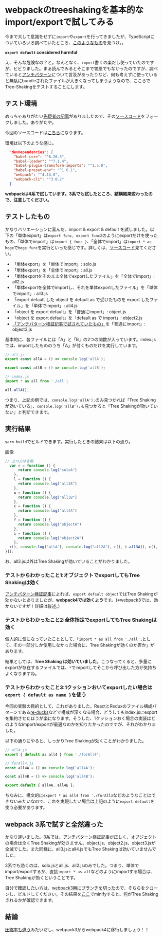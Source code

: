 # webpackのtreeshakingを基本的なimport/exportで試してみる
今まで大して意識をせずに`import`や`export`を行ってきましたが、TypeScriptについていろいろ調べていたところ、[このようなもの](https://basarat.gitbooks.io/typescript/docs/tips/defaultIsBad.html)を見つけ。。

**`export default` considered harmful**

え、そんな危険なの？と。なんとなく、`import`書くの楽だし使っていたのですが、ビビりました。まぁ読んでみるとそこまで害悪でもなかったのですが、調べていると[アンチパターン](https://qiita.com/genshun9/items/4a00aa6c709b9f024821)について言及があったりなど、何も考えずに使っていると無駄にbundleされたファイルが大きくなってしまうようなので、ここらでTree-Shakingをテストすることにします。

## テスト環境
めっちゃありがたい[先駆者の記事](https://qiita.com/soarflat/items/755bbbcd6eb81bd128c4)がありましたので、その[ソースコード](https://github.com/hira777/webpack-tree-shaking-example)をフォークしました。ありがたや。

今回のソースコードは[こちら](https://github.com/Mizumaki/webpack-tree-shaking-example)になります。

環境は以下のような感じ。
```package.json
  "devDependencies": {
    "babel-core": "^6.26.3",
    "babel-loader": "^7.1.4",
    "babel-plugin-transform-imports": "^1.5.0",
    "babel-preset-env": "^1.6.1",
    "webpack": "^4.14.0",
    "webpack-cli": "^3.0.2"
  }
```

**webpackは4系で試しています。3系でも試したところ、結構結果変わったので、注意してください。**

## テストしたもの
かなりバリエーションに富んだ、import & export & default を試しました。以下の「単体export」は`export func, export func2`のようにexportだけを使ったもの、「単体でimport」は`import { func }`、「全体でimport」は`import * as hoge`で`hoge.func`を実行といった感じです。詳しくは、[ソースコード](https://github.com/Mizumaki/webpack-tree-shaking-example)見てください。

- 「単体export」を「単体でimport」: solo.js
- 「単体export」を「全体でimport」: all.js
- 「単体exportをそのまま全体でexportしたファイル」を「全体でimport」: all2.js
- 「単体exportを全体でimportし、それを単体exportしたファイル」を「単体でimport」: all3.js
- 「export default した object を default as で受けたものを export したファイル」を「単体でimport」: all4.js
- 「object を export default」を「普通にimport」: object.js
- 「object を export default」を「default as で import」: object2.js
- [「アンチパターン検証記事で試されていたもの」](https://qiita.com/genshun9/items/4a00aa6c709b9f024821#export-default-オブジェクト)を「普通にimport」: object3.js

基本的に、各ファイルには「A」と「B」の2つの関数が入っています。index.jsでは、importしたもののうち「A」が付くものだけを実行しています。

```javascript
// all.js
export const allA = () => console.log('allA');

export const allB = () => console.log('allB');

// index.js
import * as all from './all';

all.allA();
```

つまり、上記の例では、`console.log('allA');`のみ見つかれば「Tree Shakingが効いている」、`console.log('allB');`も見つかると「Tree Shakingが効いていない」と判断できます。

## 実行結果
`yarn build`でビルドできます。実行したときの結果は以下の通り。

画像

```dist/bundle.js
// 上の方は省略
  var r = function () {
      return console.log("soloA")
    },
    l = function () {
      return console.log("all3A")
    },
    u = function () {
      return console.log("all3B")
    },
    c = function () {
      return console.log("all4A")
    },
    f = function () {
      return console.log("objectA")
    },
    i = function () {
      return console.log("object2A")
    };
  r(), console.log("allA"), console.log("all2A"), r(), t.all3A(), c(), f(), i(), console.log("foo")
}]);
```

お、all3.js以外はTree Shakingが効いていることがわかりました。

### テストからわかったこと1:オブジェクトでexportしてもTree Shakingは効く
[アンチパターン検証記事](https://qiita.com/genshun9/items/4a00aa6c709b9f024821#export-default-オブジェクト)によれば、`export default object`ではTree Shakingが効かないとありましたが、**webpack4では効くよう**です。(※webpack3では、効かないですが！詳細は後述。)

### テストからわかったこと2:全体指定でexportしてもTree Shakingは効く
個人的に気になっていたこととして、「`import * as all from './all';`として、その一部分しか使用しなかった場合に、Tree Shakingが効くのか否か」があります。

結果としては、**Tree Shaking は効いていました**。こうなってくると、多量にexportが存在するファイルでは、`*`でimportしてそこから呼び出した方が気持ちよくなりますね。

### テストからわかったこと3:1クッションおいてexportしたい場合は`export { default as name }`を使う
今回の実験の目的として、これがありました。ReactとReduxのファイル構成パターンである[re-ducks](https://github.com/alexnm/re-ducks)などで構成が深くなる場合、どうしてもindex.jsにexportを集約させたほうが楽になります。そうした、1クッションおく場合の実装はどのようなimport/exportが最適なのかを知りたかったのですが、それがわかりました。

以下の通りにやると、しっかりTree Shakingが効くことがわかりました。

```javascript
// all4.js
export { default as all4 } from './forAll4';

// forAll4.js
const all4A = () => console.log('all4A');

const all4B = () => console.log('all4B');

export default { all4A, all4B };
```

ちなみに、構文的に`export * as all4 from './forAll3`などのようなことはできないみたいなので、これを実現したい場合は上記のように`export default`を使う必要があります。

## webpack 3系で試すと全然違った
かなり違いました。3系では、[アンチパターン検証記事](https://qiita.com/genshun9/items/4a00aa6c709b9f024821)が正しく、オブジェクトの場合は全くTree Shakingが効きません。object.js、object2.js、object3.jsが全滅でした。また同様に、all3.jsとall4.jsでもTree Shakingは効いていませんでした。

3系でも効くのは、solo.jsとall.js、all2.jsのみでした。つまり、単体でimport/exportするか、直接`import * as all`などのようにimportする場合は、Tree Shakingが効くということです。

自分で確認したい方は、[webpack3用にブランチを切った](https://github.com/Mizumaki/webpack-tree-shaking-example/tree/webpack3)ので、そちらをクローンし、ビルドしてください。その結果を[ここ](https://javascript-minifier.com/)でminifyすると、何がTree Shakingされるかが確認できます。

## 結論
[圧縮率も違う](https://qiita.com/nishiurahiroki/items/fba522604c0f52423158)みたいだし、webpack3からwebpack4に移行しましょう！！